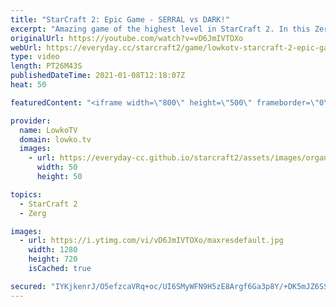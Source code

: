 ```yaml
---
title: "StarCraft 2: Epic Game - SERRAL vs DARK!"
excerpt: "Amazing game of the highest level in StarCraft 2. In this Zerg versus Zerg between Serral and Dark we see both players taking a distinctly different approach in the ZvZ matchup.  Become a YouTube member: https://lowko.tv/join Support my work on Patreon: http://www.patreon.com/lowkotv  My second channel:"
originalUrl: https://youtube.com/watch?v=vD6JmIVTOXo
webUrl: https://everyday.cc/starcraft2/game/lowkotv-starcraft-2-epic-game-serral-vs-dark/
type: video
length: PT26M43S
publishedDateTime: 2021-01-08T12:18:07Z
heat: 50

featuredContent: "<iframe width=\"800\" height=\"500\" frameborder=\"0\" src=\"https://www.youtube.com/embed/vD6JmIVTOXo\" allow=\"accelerometer; autoplay; encrypted-media; gyroscope; picture-in-picture\" allowfullscreen></iframe>"

provider:
  name: LowkoTV
  domain: lowko.tv
  images:
    - url: https://everyday-cc.github.io/starcraft2/assets/images/organizations/lowko.tv-50x50.jpg
      width: 50
      height: 50

topics:
  - StarCraft 2
  - Zerg

images:
  - url: https://i.ytimg.com/vi/vD6JmIVTOXo/maxresdefault.jpg
    width: 1280
    height: 720
    isCached: true

secured: "IYKjkenrJ/O5efzcaVRq+oc/UI6SMyWFN9H5zE8Argf6Ga3p8Y/+DK5mJZ6SSEzGxXFYnnRym9UqvDvJ2tUGR1kbLoiex08ShjcaWnQtz4V7TPJMTAerQJv8XU232zhb6iuk4Arf5jfRxqolJ7Dfq90HhGW45oFn0ho2y7Kg7FeP8XbBQAEyISR23ZfllEt1S0H71Kkcq1Ud1b5GqReXCP6UTeGUbiZMZS0O/kcb8Yvmsmzhbfu4Wf7xCS84/OX0toZUEjIOjXvH5ZbeCyu0hnedgeFg7fEOttTq4MG9P0PxIyKZxa0Gwac2b/lduoexXTQRqCHlBqebb7/3ZGwejPmMcfwl7B/vaFrSigVxTO03TqMEZar9kVx+NctVrkxz4LuTB5Hdqtq50sAZxzFyhjWT0BLcIGTl5PBHAcnjK6E=;+cK1iEnTFzsSPCWRU5Dl6A=="
---
```


